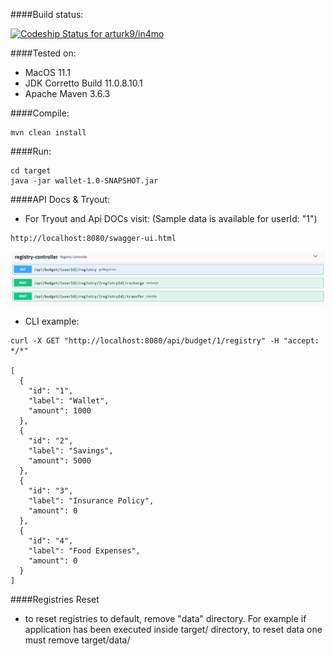 ####Build status:

[![Codeship Status for arturk9/in4mo](https://app.codeship.com/projects/ae14e429-0134-4f33-bfc5-71d9045b4761/status?branch=master)](https://app.codeship.com/projects/425749)


####Tested on:
- MacOS 11.1
- JDK Corretto Build 11.0.8.10.1
- Apache Maven 3.6.3

####Compile:
````
mvn clean install
````

####Run:
````
cd target
java -jar wallet-1.0-SNAPSHOT.jar
````

####API Docs & Tryout:

- For Tryout and Api DOCs visit: (Sample data is available for userId: "1") 

````
http://localhost:8080/swagger-ui.html
````

![Screenshot](api_docs.png)


- CLI example:

```
curl -X GET "http://localhost:8080/api/budget/1/registry" -H "accept: */*"

[
  {
    "id": "1",
    "label": "Wallet",
    "amount": 1000
  },
  {
    "id": "2",
    "label": "Savings",
    "amount": 5000
  },
  {
    "id": "3",
    "label": "Insurance Policy",
    "amount": 0
  },
  {
    "id": "4",
    "label": "Food Expenses",
    "amount": 0
  }
]
```

####Registries Reset
- to reset registries to default, remove "data" directory. For example if application has been executed inside target/ directory, to reset data one must remove target/data/